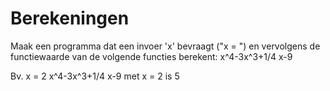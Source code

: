 # Berekeningen

Maak een programma dat een invoer 'x' bevraagt ("x = ") en vervolgens de functiewaarde van de volgende functies berekent:
x^4-3x^3+1/4 x-9

Bv. 
x = 2
x^4-3x^3+1/4 x-9 met x = 2 is 5